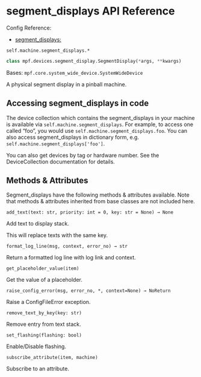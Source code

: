 # segment_displays API Reference

Config Reference:

* [segment_displays:](../../../config/segment_displays.md)

`self.machine.segment_displays.*`

``` python
class mpf.devices.segment_display.SegmentDisplay(*args, **kwargs)
```

Bases: `mpf.core.system_wide_device.SystemWideDevice`

A physical segment display in a pinball machine.

## Accessing segment_displays in code

The device collection which contains the segment_displays in your machine is available via `self.machine.segment_displays`. For example, to access one called “foo”, you would use `self.machine.segment_displays.foo`. You can also access segment_displays in dictionary form, e.g. `self.machine.segment_displays['foo']`.

You can also get devices by tag or hardware number. See the DeviceCollection documentation for details.

## Methods & Attributes

Segment_displays have the following methods & attributes available. Note that methods & attributes inherited from base classes are not included here.

`add_text(text: str, priority: int = 0, key: str = None) → None`

Add text to display stack.

This will replace texts with the same key.

`format_log_line(msg, context, error_no) → str`

Return a formatted log line with log link and context.

`get_placeholder_value(item)`

Get the value of a placeholder.

`raise_config_error(msg, error_no, *, context=None) → NoReturn`

Raise a ConfigFileError exception.

`remove_text_by_key(key: str)`

Remove entry from text stack.

`set_flashing(flashing: bool)`

Enable/Disable flashing.

`subscribe_attribute(item, machine)`

Subscribe to an attribute.
